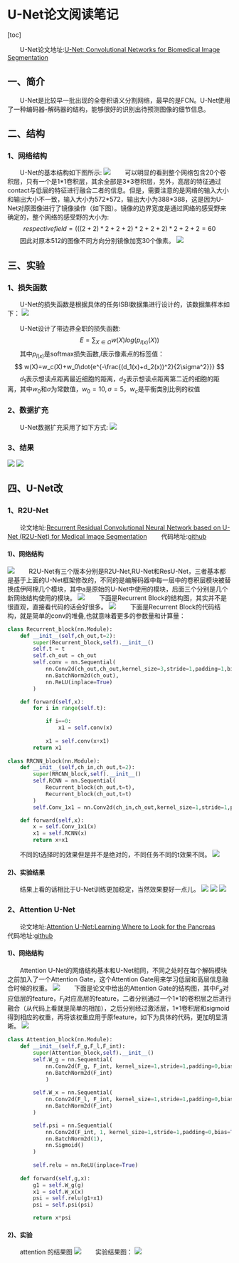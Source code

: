 # U-Net论文阅读笔记
[toc]

&emsp;&emsp;U-Net论文地址:[U-Net: Convolutional Networks for Biomedical Image Segmentation](https://arxiv.org/abs/1505.04597)
## 一、简介
&emsp;&emsp;U-Net是比较早一批出现的全卷积语义分割网络，最早的是FCN。U-Net使用了一种编码器-解码器的结构，能够很好的识别出待预测图像的细节信息。
## 二、结构

### 1、网络结构
&emsp;&emsp;U-Net的基本结构如下图所示:
![](imgs/u-net.png)
&emsp;&emsp;可以明显的看到整个网络包含20个卷积层，只有一个是1\*1卷积层，其余全部是3\*3卷积层，另外，高层的特征通过contact与低层的特征进行融合二者的信息。但是，需要注意的是网络的输入大小和输出大小不一致，输入大小为572\*572，输出大小为388\*388，这是因为U-Net对原图像进行了镜像操作（如下图）。镜像的边界宽度是通过网络的感受野来确定的，整个网络的感受野的大小为:
$$
respective field=(((2 + 2) * 2 + 2 + 2) * 2 + 2 + 2) * 2 + 2 + 2 = 60%感受野计算公式存疑，网上查到的都是rf=(rf_{i-1} - 1)*stride+kernel
$$
&emsp;&emsp;因此对原本512的图像不同方向分别镜像加宽30个像素。
![](imgs/u-in.png)

## 三、实验
### 1、损失函数
&emsp;&emsp;U-Net的损失函数是根据具体的任务ISBI数据集进行设计的，该数据集样本如下：
![](imgs/u-data.png)

&emsp;&emsp;U-Net设计了带边界全职的损失函数:
$$
E=\sum_{X \in \Omega}w(X)log(p_{l(x)}(X))
$$
&emsp;&emsp;其中$p_{l(x)}$是softmax损失函数,$l$表示像素点的标签值：
$$
w(X)=w_c(X)+w_0\dot{e^{-\frac{(d_1(x)+d_2(x))^2}{2\sigma^2}}}
$$
&emsp;&emsp;$d_1$表示想读点距离最近细胞的距离，$d_2$表示想读点距离第二近的细胞的距离，其中$w_0$和$\sigma$为常数值，$w_0=10,\sigma=5$，$w_c$是平衡类别比例的权值
### 2、数据扩充
&emsp;&emsp;U-Net数据扩充采用了如下方式:
![](imgs/data_aug.png)

### 3、结果
![](imgs/res_1.png)
![](imgs/res_2.png)

## 四、U-Net改
### 1、R2U-Net
&emsp;&emsp;论文地址:[Recurrent Residual Convolutional Neural Network based on U-Net (R2U-Net) for Medical Image Segmentation](https://arxiv.org/ftp/arxiv/papers/1802/1802.06955.pdf)
&emsp;&emsp;代码地址:[github](https://github.com/LeeJunHyun/Image_Segmentation#r2u-net)

#### 1)、网络结构

![](imgs/ruunet.png)
&emsp;&emsp;R2U-Net有三个版本分别是R2U-Net,RU-Net和ResU-Net，三者基本都是基于上面的U-Net框架修改的，不同的是编解码器中每一层中的卷积层模块被替换成伊阿棉几个模块，其中a是原始的U-Net中使用的模块，后面三个分别是几个新网络结构使用的模块。
![](imgs/block_com.png)
&emsp;&emsp;下面是Recurrent Block的结构图，其实并不是很直观，直接看代码的话会好很多。
![](imgs/rrc.png)
&emsp;&emsp;下面是Recurrent Block的代码结构，就是简单的conv的堆叠,也就意味着更多的参数量和计算量：
```python
class Recurrent_block(nn.Module):
    def __init__(self,ch_out,t=2):
        super(Recurrent_block,self).__init__()
        self.t = t
        self.ch_out = ch_out
        self.conv = nn.Sequential(
            nn.Conv2d(ch_out,ch_out,kernel_size=3,stride=1,padding=1,bias=True),
		    nn.BatchNorm2d(ch_out),
			nn.ReLU(inplace=True)
        )

    def forward(self,x):
        for i in range(self.t):

            if i==0:
                x1 = self.conv(x)
            
            x1 = self.conv(x+x1)
        return x1
        
class RRCNN_block(nn.Module):
    def __init__(self,ch_in,ch_out,t=2):
        super(RRCNN_block,self).__init__()
        self.RCNN = nn.Sequential(
            Recurrent_block(ch_out,t=t),
            Recurrent_block(ch_out,t=t)
        )
        self.Conv_1x1 = nn.Conv2d(ch_in,ch_out,kernel_size=1,stride=1,padding=0)

    def forward(self,x):
        x = self.Conv_1x1(x)
        x1 = self.RCNN(x)
        return x+x1
```
&emsp;&emsp;不同的t选择时的效果但是并不是绝对的，不同任务不同的t效果不同。
![](imgs/rut.png)

#### 2)、实验结果
&emsp;&emsp;结果上看的话相比于U-Net训练更加稳定，当然效果要好一点儿。
![](imgs/ruval.png)
![](imgs/rutrain.png)
![](imgs/rures.png)
### 2、Attention U-Net
&emsp;&emsp;论文地址:[Attention U-Net:Learning Where to Look for the Pancreas](https://arxiv.org/ftp/arxiv/papers/1802/1802.06955.pdf)
&emsp;&emsp;代码地址:[github](https://github.com/ozan-oktay/Attention-Gated-Networks)

#### 1)、网络结构
&emsp;&emsp;Attention U-Net的网络结构基本和U-Net相同，不同之处时在每个解码模块之前加入了一个Attention Gate，这个Attention Gate用来学习低层和高层信息融合时候的权重。
![](imgs/uat.png)
&emsp;&emsp;下面是论文中给出的Attention Gate的结构图，其中$F_g$对应低层的feature，$F_l$对应高层的feature，二者分别通过一个1\*1的卷积层之后进行融合（从代码上看就是简单的相加），之后分别经过激活层，1\*1卷积层和sigmoid得到相应的权重，再将该权重应用于原feature，如下为具体的代码，更加明显清晰。
![](imgs/atgate.png)
```python
class Attention_block(nn.Module):
    def __init__(self,F_g,F_l,F_int):
        super(Attention_block,self).__init__()
        self.W_g = nn.Sequential(
            nn.Conv2d(F_g, F_int, kernel_size=1,stride=1,padding=0,bias=True),
            nn.BatchNorm2d(F_int)
            )
        
        self.W_x = nn.Sequential(
            nn.Conv2d(F_l, F_int, kernel_size=1,stride=1,padding=0,bias=True),
            nn.BatchNorm2d(F_int)
        )

        self.psi = nn.Sequential(
            nn.Conv2d(F_int, 1, kernel_size=1,stride=1,padding=0,bias=True),
            nn.BatchNorm2d(1),
            nn.Sigmoid()
        )
        
        self.relu = nn.ReLU(inplace=True)
        
    def forward(self,g,x):
        g1 = self.W_g(g)
        x1 = self.W_x(x)
        psi = self.relu(g1+x1)
        psi = self.psi(psi)

        return x*psi
```
#### 2)、实验
&emsp;&emsp;attention 的结果图
![](imgs/at+res.png)
&emsp;&emsp;实验结果图：
![](imgs/res.png)